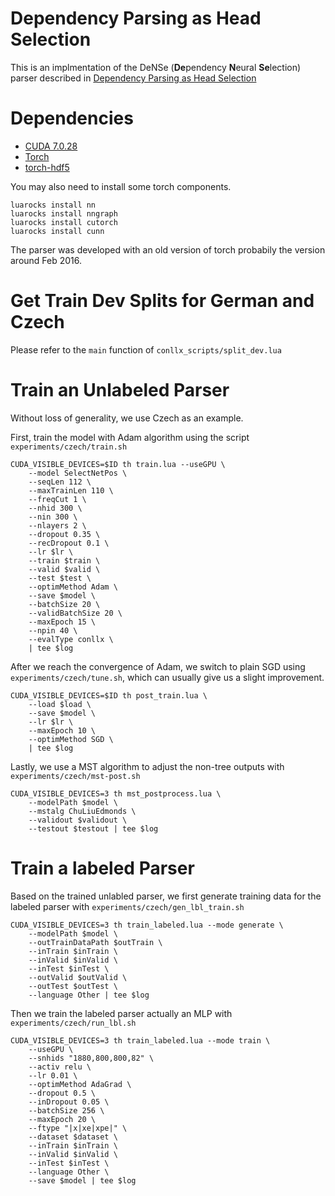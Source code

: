 # Dependency Parsing as Head Selection

This is an implmentation of the DeNSe (**De**pendency
**N**eural **Se**lection) parser described in [Dependency Parsing as Head Selection](https://arxiv.org/abs/1606.01280) 

# Dependencies
* [CUDA 7.0.28](http://www.nvidia.com/object/cuda_home_new.html)
* [Torch](https://github.com/torch)
* [torch-hdf5](https://github.com/deepmind/torch-hdf5)

You may also need to install some torch components.
```
luarocks install nn
luarocks install nngraph
luarocks install cutorch
luarocks install cunn
```
The parser was developed with an old version of torch probabily the version around Feb 2016.

# Get Train Dev Splits for German and Czech
Please refer to the `main` function of `conllx_scripts/split_dev.lua`

# Train an Unlabeled Parser
Without loss of generality, we use Czech as an example.

First, train the model with Adam algorithm using the script `experiments/czech/train.sh`
```
CUDA_VISIBLE_DEVICES=$ID th train.lua --useGPU \
    --model SelectNetPos \
    --seqLen 112 \
    --maxTrainLen 110 \
    --freqCut 1 \
    --nhid 300 \
    --nin 300 \
    --nlayers 2 \
    --dropout 0.35 \
    --recDropout 0.1 \
    --lr $lr \
    --train $train \
    --valid $valid \
    --test $test \
    --optimMethod Adam \
    --save $model \
    --batchSize 20 \
    --validBatchSize 20 \
    --maxEpoch 15 \
    --npin 40 \
    --evalType conllx \
    | tee $log
```
After we reach the convergence of Adam, we switch to plain SGD using `experiments/czech/tune.sh`, which can usually give us a slight improvement.
```
CUDA_VISIBLE_DEVICES=$ID th post_train.lua \
    --load $load \
    --save $model \
    --lr $lr \
    --maxEpoch 10 \
    --optimMethod SGD \
    | tee $log
```
Lastly, we use a MST algorithm to adjust the non-tree outputs with `experiments/czech/mst-post.sh`
```
CUDA_VISIBLE_DEVICES=3 th mst_postprocess.lua \
    --modelPath $model \
    --mstalg ChuLiuEdmonds \
    --validout $validout \
    --testout $testout | tee $log
```

# Train a labeled Parser
Based on the trained unlabled parser, we first generate training data for the labeled parser with `experiments/czech/gen_lbl_train.sh`
```
CUDA_VISIBLE_DEVICES=3 th train_labeled.lua --mode generate \
	--modelPath $model \
	--outTrainDataPath $outTrain \
	--inTrain $inTrain \
	--inValid $inValid \
	--inTest $inTest \
	--outValid $outValid \
	--outTest $outTest \
	--language Other | tee $log
```
Then we train the labeled parser actually an MLP with `experiments/czech/run_lbl.sh`
```
CUDA_VISIBLE_DEVICES=3 th train_labeled.lua --mode train \
	--useGPU \
	--snhids "1880,800,800,82" \
	--activ relu \
	--lr 0.01 \
	--optimMethod AdaGrad \
	--dropout 0.5 \
	--inDropout 0.05 \
	--batchSize 256 \
	--maxEpoch 20 \
	--ftype "|x|xe|xpe|" \
	--dataset $dataset \
	--inTrain $inTrain \
	--inValid $inValid \
	--inTest $inTest \
	--language Other \
	--save $model | tee $log
```

